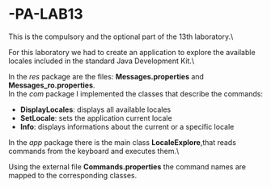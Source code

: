 # -PA-LAB13

This is the compulsory and the optional part of the 13th laboratory.\

For this laboratory we had to create an application to explore the available locales included in the standard Java Development Kit.\

In the *res* package are the files: **Messages.properties** and **Messages_ro.properties**.\
In the *com* package I implemented the classes that describe the commands:
- **DisplayLocales**: displays all available locales
- **SetLocale**: sets the application current locale
- **Info**: displays informations about the current or a specific locale

In the *app* package there is the main class **LocaleExplore**,that reads commands from the keyboard and executes them.\

Using the external file **Commands.properties** the command names are mapped to the corresponding classes.

